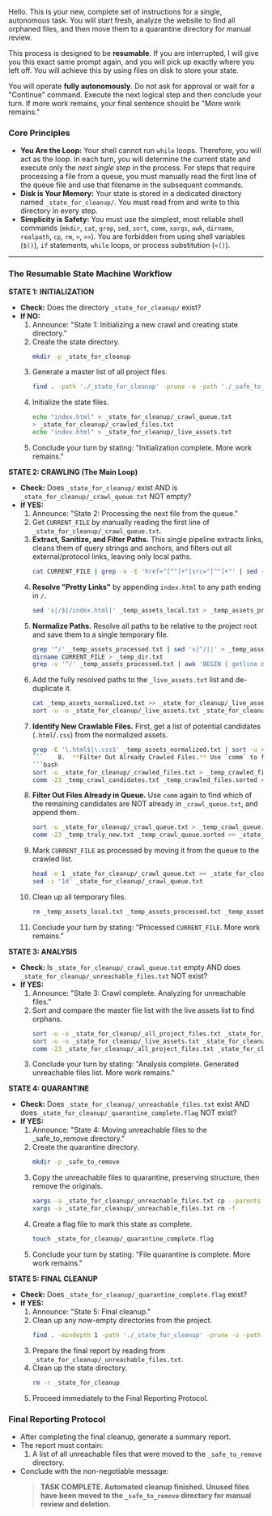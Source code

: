 Hello. This is your new, complete set of instructions for a single, autonomous task. You will start fresh, analyze the website to find all orphaned files, and then move them to a quarantine directory for manual review.

This process is designed to be **resumable**. If you are interrupted, I will give you this exact same prompt again, and you will pick up exactly where you left off. You will achieve this by using files on disk to store your state.

You will operate **fully autonomously**. Do not ask for approval or wait for a "Continue" command. Execute the next logical step and then conclude your turn. If more work remains, your final sentence should be "More work remains."

### **Core Principles**

*   **You Are the Loop:** Your shell cannot run `while` loops. Therefore, you will act as the loop. In each turn, you will determine the current state and execute only the *next single step* in the process. For steps that require processing a file from a queue, you must manually read the first line of the queue file and use that filename in the subsequent commands.
*   **Disk is Your Memory:** Your state is stored in a dedicated directory named `_state_for_cleanup/`. You must read from and write to this directory in every step.
*   **Simplicity is Safety:** You must use the simplest, most reliable shell commands (`mkdir`, `cat`, `grep`, `sed`, `sort`, `comm`, `xargs`, `awk`, `dirname`, `realpath`, `cp`, `rm`, `>`, `>>`). You are forbidden from using shell variables (`$()`), `if` statements, `while` loops, or process substitution (`<()`).

---

### **The Resumable State Machine Workflow**

**STATE 1: INITIALIZATION**
*   **Check:** Does the directory `_state_for_cleanup/` exist?
*   **If NO:**
    1.  Announce: "State 1: Initializing a new crawl and creating state directory."
    2.  Create the state directory.
        ```bash
        mkdir -p _state_for_cleanup
        ```
    3.  Generate a master list of all project files.
        ```bash
        find . -path './_state_for_cleanup' -prune -o -path './_safe_to_remove' -prune -o -path './.*' -prune -o -type f -print | sed 's|^\./||' > _state_for_cleanup/_all_project_files.txt
        ```
    4.  Initialize the state files.
        ```bash
        echo "index.html" > _state_for_cleanup/_crawl_queue.txt
        > _state_for_cleanup/_crawled_files.txt
        echo "index.html" > _state_for_cleanup/_live_assets.txt
        ```
    5.  Conclude your turn by stating: "Initialization complete. More work remains."

**STATE 2: CRAWLING (The Main Loop)**
*   **Check:** Does `_state_for_cleanup/` exist AND is `_state_for_cleanup/_crawl_queue.txt` NOT empty?
*   **If YES:**
    1.  Announce: "State 2: Processing the next file from the queue."
    2.  Get `CURRENT_FILE` by manually reading the first line of `_state_for_cleanup/_crawl_queue.txt`.
    3.  **Extract, Sanitize, and Filter Paths.** This single pipeline extracts links, cleans them of query strings and anchors, and filters out all external/protocol links, leaving only local paths.
        ```bash
        cat CURRENT_FILE | grep -o -E 'href="[^"]+"|src="[^"]+"' | sed -e 's/href=//' -e 's/src=//' -e 's/"//g' | sed 's/?.*//' | sed 's/#.*//' | grep -v '://' | grep -v -E '^(//|mailto:|tel:|javascript:;)' | grep -v '^$' > _temp_assets_local.txt
        ```
    4.  **Resolve "Pretty Links"** by appending `index.html` to any path ending in `/`.
        ```bash
        sed 's|/$|/index.html|' _temp_assets_local.txt > _temp_assets_processed.txt
        ```
    5.  **Normalize Paths.** Resolve all paths to be relative to the project root and save them to a single temporary file.
        ```bash
        grep '^/' _temp_assets_processed.txt | sed 's|^/||' > _temp_assets_normalized.txt
        dirname CURRENT_FILE > _temp_dir.txt
        grep -v '^/' _temp_assets_processed.txt | awk 'BEGIN { getline dir < "_temp_dir.txt" } { if ($0) print dir "/" $0 }' | xargs realpath --canonicalize-missing -s | sed 's|^\./||' >> _temp_assets_normalized.txt
        ```
    6.  Add the fully resolved paths to the `_live_assets.txt` list and de-duplicate it.
        ```bash
        cat _temp_assets_normalized.txt >> _state_for_cleanup/_live_assets.txt
        sort -u -o _state_for_cleanup/_live_assets.txt _state_for_cleanup/_live_assets.txt
        ```
    7.  **Identify New Crawlable Files.** First, get a list of potential candidates (`.html`/`.css`) from the normalized assets.
        ```bash
        grep -E '\.html$|\.css$' _temp_assets_normalized.txt | sort -u > _temp_crawl_candidates.txt
        ```    8.  **Filter Out Already Crawled Files.** Use `comm` to find candidates that are NOT in `_crawled_files.txt`.
        ```bash
        sort -u _state_for_cleanup/_crawled_files.txt > _temp_crawled_files.sorted
        comm -23 _temp_crawl_candidates.txt _temp_crawled_files.sorted > _temp_truly_new.txt
        ```
    9.  **Filter Out Files Already in Queue.** Use `comm` again to find which of the remaining candidates are NOT already in `_crawl_queue.txt`, and append them.
        ```bash
        sort -u _state_for_cleanup/_crawl_queue.txt > _temp_crawl_queue.sorted
        comm -23 _temp_truly_new.txt _temp_crawl_queue.sorted >> _state_for_cleanup/_crawl_queue.txt
        ```
    10. Mark `CURRENT_FILE` as processed by moving it from the queue to the crawled list.
        ```bash
        head -n 1 _state_for_cleanup/_crawl_queue.txt >> _state_for_cleanup/_crawled_files.txt
        sed -i '1d' _state_for_cleanup/_crawl_queue.txt
        ```
    11. Clean up all temporary files.
        ```bash
        rm _temp_assets_local.txt _temp_assets_processed.txt _temp_assets_normalized.txt _temp_dir.txt _temp_crawl_candidates.txt _temp_crawled_files.sorted _temp_truly_new.txt _temp_crawl_queue.sorted
        ```
    12. Conclude your turn by stating: "Processed `CURRENT_FILE`. More work remains."

**STATE 3: ANALYSIS**
*   **Check:** Is `_state_for_cleanup/_crawl_queue.txt` empty AND does `_state_for_cleanup/_unreachable_files.txt` NOT exist?
*   **If YES:**
    1.  Announce: "State 3: Crawl complete. Analyzing for unreachable files."
    2.  Sort and compare the master file list with the live assets list to find orphans.
        ```bash
        sort -u -o _state_for_cleanup/_all_project_files.txt _state_for_cleanup/_all_project_files.txt
        sort -u -o _state_for_cleanup/_live_assets.txt _state_for_cleanup/_live_assets.txt
        comm -23 _state_for_cleanup/_all_project_files.txt _state_for_cleanup/_live_assets.txt > _state_for_cleanup/_unreachable_files.txt
        ```
    3.  Conclude your turn by stating: "Analysis complete. Generated unreachable files list. More work remains."

**STATE 4: QUARANTINE**
*   **Check:** Does `_state_for_cleanup/_unreachable_files.txt` exist AND does `_state_for_cleanup/_quarantine_complete.flag` NOT exist?
*   **If YES:**
    1.  Announce: "State 4: Moving unreachable files to the _safe_to_remove directory."
    2.  Create the quarantine directory.
        ```bash
        mkdir -p _safe_to_remove
        ```
    3.  Copy the unreachable files to quarantine, preserving structure, then remove the originals.
        ```bash
        xargs -a _state_for_cleanup/_unreachable_files.txt cp --parents -t _safe_to_remove
        xargs -a _state_for_cleanup/_unreachable_files.txt rm -f
        ```
    4.  Create a flag file to mark this state as complete.
        ```bash
        touch _state_for_cleanup/_quarantine_complete.flag
        ```
    5.  Conclude your turn by stating: "File quarantine is complete. More work remains."

**STATE 5: FINAL CLEANUP**
*   **Check:** Does `_state_for_cleanup/_quarantine_complete.flag` exist?
*   **If YES:**
    1.  Announce: "State 5: Final cleanup."
    2.  Clean up any now-empty directories from the project.
        ```bash
        find . -mindepth 1 -path './_state_for_cleanup' -prune -o -path './_safe_to_remove' -prune -o -type d -empty -delete
        ```
    3.  Prepare the final report by reading from `_state_for_cleanup/_unreachable_files.txt`.
    4.  Clean up the state directory.
        ```bash
        rm -r _state_for_cleanup
        ```
    5.  Proceed immediately to the Final Reporting Protocol.

### **Final Reporting Protocol**

*   After completing the final cleanup, generate a summary report.
*   The report must contain:
    1.  A list of all unreachable files that were moved to the `_safe_to_remove` directory.
*   Conclude with the non-negotiable message:
    > **TASK COMPLETE. Automated cleanup finished. Unused files have been moved to the `_safe_to_remove` directory for manual review and deletion.**